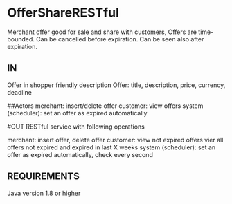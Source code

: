 # OfferShareRESTful

Merchant offer good for sale and share with customers, Offers are time-bounded.
Can be cancelled before expiration. Can be seen also after expiration.

## IN
Offer in shopper friendly description
Offer: title, description, price, currency, deadline

##Actors
merchant: insert/delete offer
customer: view offers
system (scheduler): set an offer as expired automatically

#OUT
RESTful service with following operations

merchant:
    insert offer, delete offer
customer:
    view not expired offers
    vier all offers not expired and expired in last X weeks
system (scheduler):
    set an offer as expired automatically, check every second


## REQUIREMENTS
Java version 1.8 or higher


